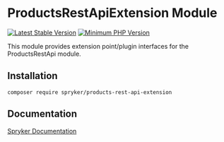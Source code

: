 # ProductsRestApiExtension Module
[![Latest Stable Version](https://poser.pugx.org/spryker/products-rest-api-extension/v/stable.svg)](https://packagist.org/packages/spryker/products-rest-api-extension)
[![Minimum PHP Version](https://img.shields.io/badge/php-%3E%3D%207.3-8892BF.svg)](https://php.net/)

This module provides extension point/plugin interfaces for the ProductsRestApi module.

## Installation

```
composer require spryker/products-rest-api-extension
```

## Documentation

[Spryker Documentation](https://academy.spryker.com/developing_with_spryker/module_guide/modules.html)
